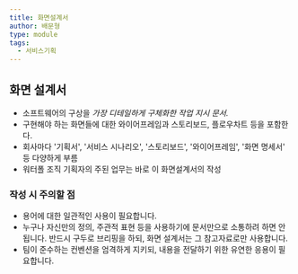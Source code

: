 ```yaml
---
title: 화면설계서
author: 배문형
type: module
tags:
  - 서비스기획
---
```


## 화면 설계서

- 소프트웨어의 구상을 *가장 디테일하게 구체화한 작업 지시 문서.* 
- 구현해야 하는 화면들에 대한 와이어프레임과 스토리보드, 플로우차트 등을 포함한다. 
- 회사마다 '기획서', '서비스 시나리오', '스토리보드', '와이어프레임', '화면 명세서' 등 다양하게 부름
- 워터폴 조직 기획자의 주된 업무는 바로 이 화면설계서의 작성

### 작성 시 주의할 점

- 용어에 대한 일관적인 사용이 필요합니다.
- 누구나 자신만의 정의, 주관적 표현 등을 사용하기에 문서만으로 소통하려 하면 안됩니다. 반드시 구두로 브리핑을 하되, 화면 설계서는 그 참고자료로만 사용합니다.
- 팀이 준수하는 컨벤션을 엄격하게 지키되, 내용을 전달하기 위한 유연한 응용이 필요합니다.